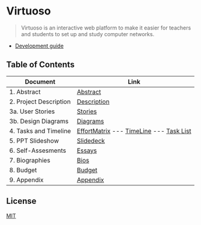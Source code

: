 # Virtuoso

> Virtuoso is an interactive web platform to make it easier for teachers and students to set up and study computer networks.

- [Development guide](services/README.md)

## Table of Contents

| Document | Link |
| -------- | ---- |
| 1. Abstract | [Abstract](fall-design-report/01-project-abstract.md)   |
|2. Project Description| [Description](fall-design-report/02-project-description.md)|
|3a. User Stories| [Stories](fall-design-report/03-user-stories-and-design-diagrams.md#user-stories)|
|3b. Design Diagrams| [Diagrams](fall-design-report/03-user-stories-and-design-diagrams.md#design-diagrams)|
|4. Tasks and Timeline| [EffortMatrix](fall-design-report/04-project-tasks-and-timeline.md#effort-martix) --- [TimeLine](fall-design-report/04-project-tasks-and-timeline.md#timeline) --- [Task List](fall-design-report/04-project-tasks-and-timeline.md#task-list)|
|5. PPT Slideshow | [Slidedeck](fall-design-report/06-ppt-slideshow.md)||
|6. Self-Assesments| [Essays](fall-design-report/07-self-assessment-essays.md)|
|7. Biographies| [Bios](fall-design-report/08-professional-biographies.md)|
|8. Budget | [Budget](fall-design-report/09-budget.md)|
|9. Appendix| [Appendix](fall-design-report/10-appendix.md)|

## License

[MIT](LICENSE)

